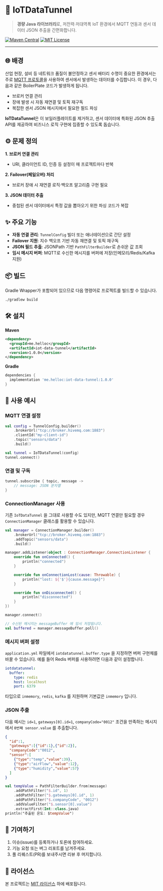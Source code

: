 # 🚀 IoTDataTunnel

> **경량 Java 라이브러리**로, 저전력·저대역폭 IoT 환경에서 MQTT 연동과 센서 데이터 JSON 추출을 간편화합니다.

[![Maven Central](https://img.shields.io/maven-central/v/me.helloc/iot-data-tunnel)](https://search.maven.org/artifact/me.helloc/iot-data-tunnel)
[![MIT License](https://img.shields.io/badge/license-MIT-blue)](LICENSE)

---

## 🌐 배경

산업 현장, 설비 등 네트워크 품질이 불안정하고 센서 배터리 수명이 중요한 환경에서는 주로 [MQTT 프로토콜](https://mqtt.org/)을 사용하여 센서에서 발생하는 데이터를 수집합니다. 이 경우, 다음과 같은 BoilerPlate 코드가 발생하게 됩니다.

* 브로커 연결 관리
* 장애 발생 시 자동 재연결 및 토픽 재구독
* 복잡한 센서 JSON 메시지에서 필요한 필드 파싱

**IoTDataTunnel**은 이 보일러플레이트를 제거하고, 센서 데이터에 특화된 JSON 추출 API를 제공하여 비즈니스 로직 구현에 집중할 수 있도록 돕습니다.

## ⚙️ 문제 정의

**1. 브로커 연결 관리**

* URI, 클라이언트 ID, 인증 등 설정이 매 프로젝트마다 반복

**2. Failover(페일오버) 처리**

* 브로커 장애 시 재연결 로직·백오프 알고리즘 구현 필요

**3. JSON 데이터 추출**

* 중첩된 센서 데이터에서 특정 값을 뽑아오기 위한 파싱 코드가 복잡

## ✨ 주요 기능

* **자동 연결 관리**: `TunnelConfig` 빌더 또는 애너테이션으로 간단 설정
* **Failover 지원**: 지수 백오프 기반 자동 재연결 및 토픽 재구독
* **JSON 필드 추출**: JSONPath 기반 `PathFilterBuilder`로 손쉬운 값 조회
* **임시 메시지 버퍼**: MQTT로 수신한 메시지를 버퍼에 저장(인메모리/Redis/Kafka 지원)

## 📦 빌드

Gradle Wrapper가 포함되어 있으므로 다음 명령어로 프로젝트를 빌드할 수 있습니다.

```bash
./gradlew build
```

## 🛠️ 설치

**Maven**

```xml
<dependency>
  <groupId>me.helloc</groupId>
  <artifactId>iot-data-tunnel</artifactId>
  <version>1.0.0</version>
</dependency>
```

**Gradle**

```groovy
dependencies {
  implementation 'me.helloc:iot-data-tunnel:1.0.0'
}
```

## 🚀 사용 예시

### MQTT 연결 설정

```kotlin
val config = TunnelConfig.builder()
    .brokerUrl("tcp://broker.hivemq.com:1883")
    .clientId("my-client-id")
    .topic("sensors/data")
    .build()

val tunnel = IoTDataTunnel(config)
tunnel.connect()
```

### 연결 및 구독

```kotlin
tunnel.subscribe { topic, message ->
    // message: JSON 문자열
}
```
### ConnectionManager 사용

기존 `IoTDataTunnel` 을 그대로 사용할 수도 있지만, MQTT 연결만 필요할 경우 `ConnectionManager` 클래스를 활용할 수 있습니다.

```kotlin
val manager = ConnectionManager.builder()
    .brokerUrl("tcp://broker.hivemq.com:1883")
    .addTopic("sensors/data")
    .build()

manager.addListener(object : ConnectionManager.ConnectionListener {
    override fun onConnected() {
        println("connected")
    }

    override fun onConnectionLost(cause: Throwable) {
        println("lost: ${'$'}{cause.message}")
    }

    override fun onDisconnected() {
        println("disconnected")
    }
})

manager.connect()

// 수신된 메시지는 messageBuffer 에 임시 저장됩니다.
val buffered = manager.messageBuffer.poll()
```

### 메시지 버퍼 설정

`application.yml` 파일에서 `iotdatatunnel.buffer.type` 을 지정하면 버퍼 구현체를 바꿀 수 있습니다.
예를 들어 Redis 버퍼를 사용하려면 다음과 같이 설정합니다.

```yaml
iotdatatunnel:
  buffer:
    type: redis
    host: localhost
    port: 6379
```

타입으로 `inmemory`, `redis`, `kafka` 를 지원하며 기본값은 `inmemory` 입니다.

### JSON 추출

다음 예시는 `id=1`, `gateways[0].id=1`, `companyCode="0012"` 조건을 만족하는 메시지에서
`0번째 sensor.value` 를 추출합니다.

```json
{
  "id":1,
  "gateways":[{"id":1},{"id":2}],
  "companyCode":"0012",
  "sensor":[
    {"type":"temp","value":39},
    {"type":"airFlow","value":12},
    {"type":"humidity","value":57}
  ]
}
```

```kotlin
val tempValue = PathFilterBuilder.from(message)
    .addPathFilter("$.id", 1)
    .addPathFilter("$.gateways[0].id", 1)
    .addPathFilter("$.companyCode", "0012")
    .addValueFilter("$.sensor[0].value")
    .extractFirst(Int::class.java)
println("추출된 온도: $tempValue")
```

## 🤝 기여하기

1. 이슈(issue)를 등록하거나 토론에 참여하세요.
2. 기능 요청 또는 버그 리포트를 남겨주세요.
3. 풀 리퀘스트(PR)를 보내주시면 리뷰 후 머지합니다.

## 📄 라이선스

본 프로젝트는 [MIT 라이선스](LICENSE) 하에 배포됩니다.
